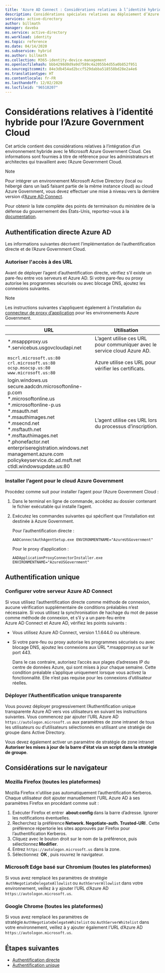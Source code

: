 ```yaml
---
title: 'Azure AD Connect : Considérations relatives à l’identité hybride pour l’Azure Government Cloud'
description: Considérations spéciales relatives au déploiement d’Azure AD Connect avec l’Azure Government Cloud.
services: active-directory
author: billmath
manager: daveba
ms.service: active-directory
ms.workload: identity
ms.topic: reference
ms.date: 04/14/2020
ms.subservice: hybrid
ms.author: billmath
ms.collection: M365-identity-device-management
ms.openlocfilehash: bbb4298d0d9a9d7589c4a2055b4d55a0b852f951
ms.sourcegitcommit: 84e3db454ad2bccf529dabba518558bd28e2a4e6
ms.translationtype: HT
ms.contentlocale: fr-FR
ms.lasthandoff: 12/02/2020
ms.locfileid: "96518207"
---
```

# <a name="hybrid-identity-considerations-for-the-azure-government-cloud"></a>Considérations relatives à l’identité hybride pour l’Azure Government Cloud

Cet article contient des considérations relatives à l’intégration d’un environnement hybride avec le Microsoft Azure Government Cloud. Ces informations sont fournies à titre de référence pour les administrateurs et architectes qui travaillent avec l’Azure Government Cloud.

> [!NOTE]
> Pour intégrer un environnement Microsoft Active Directory (local ou hébergé dans un IaaS faisant partie de la même instance cloud) au cloud Azure Government, vous devez effectuer une mise à niveau vers la dernière version d’[Azure AD Connect](https://www.microsoft.com/download/details.aspx?id=47594).

Pour obtenir la liste complète des points de terminaison du ministère de la défense du gouvernement des États-Unis, reportez-vous à la [documentation](/office365/enterprise/office-365-u-s-government-dod-endpoints).

## <a name="azure-ad-pass-through-authentication"></a>Authentification directe Azure AD

Les informations suivantes décrivent l’implémentation de l’authentification directe et de l’Azure Government Cloud.

### <a name="allow-access-to-urls"></a>Autoriser l'accès à des URL

Avant de déployer l’agent d’authentification directe, vérifiez s’il existe un pare-feu entre vos serveurs et Azure AD. Si votre pare-feu ou proxy autorise les programmes sécurisés ou avec blocage DNS, ajoutez les connexions suivantes.

> [!NOTE]
> Les instructions suivantes s’appliquent également à l’installation du [connecteur de proxy d’application](../manage-apps/what-is-application-proxy.md) pour les environnements Azure Government.

|URL |Utilisation|
|-----|-----|
|&#42;.msappproxy.us</br>&#42;.servicebus.usgovcloudapi.net|L’agent utilise ces URL pour communiquer avec le service cloud Azure AD. |
|`mscrl.microsoft.us:80` </br>`crl.microsoft.us:80` </br>`ocsp.msocsp.us:80` </br>`www.microsoft.us:80`| Azure utilise ces URL pour vérifier les certificats.|
|login.windows.us </br>secure.aadcdn.microsoftonline-p.com </br>&#42;.microsoftonline.us </br>&#42;.microsoftonline-p.us </br>&#42;.msauth.net </br>&#42;.msauthimages.net </br>&#42;.msecnd.net</br>&#42;.msftauth.net </br>&#42;.msftauthimages.net</br>&#42;.phonefactor.net </br>enterpriseregistration.windows.net</br>management.azure.com </br>policykeyservice.dc.ad.msft.net</br>ctldl.windowsupdate.us:80| L’agent utilise ces URL lors du processus d’inscription.

### <a name="install-the-agent-for-the-azure-government-cloud"></a>Installer l’agent pour le cloud Azure Government

Procédez comme suit pour installer l’agent pour l’Azure Government Cloud :

1. Dans le terminal en ligne de commande, accédez au dossier contenant le fichier exécutable qui installe l’agent.
1. Exécutez les commandes suivantes qui spécifient que l’installation est destinée à Azure Government.

   Pour l’authentification directe :

   ```
   AADConnectAuthAgentSetup.exe ENVIRONMENTNAME="AzureUSGovernment"
   ```

   Pour le proxy d’application :

   ```
   AADApplicationProxyConnectorInstaller.exe ENVIRONMENTNAME="AzureUSGovernment" 
   ```

## <a name="single-sign-on"></a>Authentification unique

### <a name="set-up-your-azure-ad-connect-server"></a>Configurer votre serveur Azure AD Connect

Si vous utilisez l’authentification directe comme méthode de connexion, aucune vérification supplémentaire de conditions préalables n’est nécessaire. Si vous utilisez la synchronisation de hachage du mot de passe comme méthode de connexion, et s’il y a un pare-feu entre Azure AD Connect et Azure AD, vérifiez les points suivants :

- Vous utilisez Azure AD Connect, version 1.1.644.0 ou ultérieure.
- Si votre pare-feu ou proxy autorise les programmes sécurisés ou avec blocage DNS, ajoutez les connexions aux URL &#42;.msappproxy.us sur le port 443.

  Dans le cas contraire, autorisez l’accès aux plages d’adresses IP du centre de données Azure, qui sont mises à jour chaque semaine. Cette condition préalable s’applique uniquement lorsque vous activez la fonctionnalité. Elle n’est pas requise pour les connexions d’utilisateur réelles.

### <a name="roll-out-seamless-single-sign-on"></a>Déployer l’Authentification unique transparente

Vous pouvez déployer progressivement l’Authentification unique transparente Azure AD vers vos utilisateurs en suivant les instructions suivantes. Vous commencez par ajouter l’URL Azure AD `https://autologon.microsoft.us` aux paramètres de zone intranet de tous les utilisateurs ou d’utilisateurs sélectionnés en utilisant une stratégie de groupe dans Active Directory.

Vous devez également activer un paramètre de stratégie de zone intranet **Autoriser les mises à jour de la barre d’état via un script dans la stratégie de groupe**.

## <a name="browser-considerations"></a>Considérations sur le navigateur

### <a name="mozilla-firefox-all-platforms"></a>Mozilla Firefox (toutes les plateformes)

Mozilla Firefox n'utilise pas automatiquement l’authentification Kerberos. Chaque utilisateur doit ajouter manuellement l’URL Azure AD à ses paramètres Firefox en procédant comme suit :

1. Exécuter Firefox et entrer  **about:config** dans la barre d’adresse. Ignorer les notifications éventuelles.
1. Recherchez la préférence **Network. Negotiate-auth. Trusted-URI** . Cette préférence répertorie les sites approuvés par Firefox pour l’authentification Kerberos.
1. Cliquez avec le bouton droit sur le nom de la préférence, puis sélectionnez **Modifier**.
1. Entrez `https://autologon.microsoft.us` dans la zone.
1. Sélectionnez  **OK** , puis rouvrez le navigateur.

### <a name="microsoft-edge-based-on-chromium-all-platforms"></a>Microsoft Edge basé sur Chromium (toutes les plateformes)

Si vous avez remplacé les paramètres de stratégie  `AuthNegotiateDelegateAllowlist` ou `AuthServerAllowlist` dans votre environnement, veillez à y ajouter l’URL d’Azure AD `https://autologon.microsoft.us`.

### <a name="google-chrome-all-platforms"></a>Google Chrome (toutes les plateformes)

Si vous avez remplacé les paramètres de stratégie `AuthNegotiateDelegateWhitelist` ou `AuthServerWhitelist` dans votre environnement, veillez à y ajouter également l’URL d’Azure AD `https://autologon.microsoft.us`.

## <a name="next-steps"></a>Étapes suivantes

- [Authentification directe](how-to-connect-pta-quick-start.md#step-1-check-the-prerequisites)
- [Authentification unique](how-to-connect-sso-quick-start.md#step-1-check-the-prerequisites)
